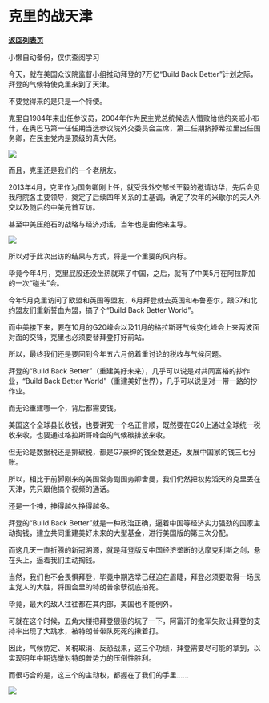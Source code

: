 # 克里的战天津

[**返回列表页**](/gzh/政事堂2019)

小懒自动备份，仅供查阅学习

今天，就在美国众议院监督小组推动拜登的7万亿“Build Back Better”计划之际，拜登的气候特使克里来到了天津。  

  

不要觉得来的是只是一个特使。

  

克里自1984年来出任参议员，2004年作为民主党总统候选人惜败给他的亲戚小布什，在奥巴马第一任任期当选参议院外交委员会主席，第二任期挤掉希拉里出任国务卿，在民主党内是顶级的真大佬。

  

![](https://mmbiz.qpic.cn/mmbiz_jpg/rxhS23yu8cN3DUzPIKYibvIMxA7MuD04rQF3YnmoDdUJHWaNNQtjrQqqJ5pGuU817DFibOw3SL9Gt8Exibjo5Q6ZA/640?wx_fmt=jpeg)

  

而且，克里还是我们的一个老朋友。

  

2013年4月，克里作为国务卿刚上任，就受我外交部长王毅的邀请访华，先后会见我府院各主要领导，奠定了后续四年关系的主基调，确定了次年的米歇尔的夫人外交以及随后的中美元首互访。

  

甚至中美压舱石的战略与经济对话，当年也是由他来主导。

  

![](https://mmbiz.qpic.cn/mmbiz_jpg/rxhS23yu8cN3DUzPIKYibvIMxA7MuD04r6YZxdaz4HaE5elId29ErqFFROJdH7Ea8Zk6LqO6CcFlzz5pZRIRtEw/640?wx_fmt=jpeg)

  

所以对于此次出访的结果与方式，将是一个重要的风向标。  

  

毕竟今年4月，克里屁股还没坐热就来了中国，之后，就有了中美5月在阿拉斯加的一次“碰头”会。  

  

今年5月克里访问了欧盟和英国等盟友，6月拜登就去英国和布鲁塞尔，跟G7和北约盟友们重新誓血为盟，搞了个“Build Back Better World”。

  

而中美接下来，要在10月的G20峰会以及11月的格拉斯哥气候变化峰会上来两波面对面的交锋，克里也必须要替拜登打好前站。

  

所以，最终我们还是要回到今年五六月份着重讨论的税收与气候问题。  

  

拜登的“Build Back Better”（重建美好未来），几乎可以说是对共同富裕的抄作业，“Build Back Better
World”（重建美好世界），几乎可以说是对一带一路的抄作业。

  

而无论重建哪一个，背后都需要钱。

  

美国这个全球县长收钱，也要讲究一个名正言顺，既然要在G20上通过全球统一税收来收，也要通过格拉斯哥峰会的气候碳排放来收。

  

但无论是数据税还是排碳税，都是G7豪绅的钱全数退还，发展中国家的钱三七分账。

  

所以，相比于前脚刚来的美国常务副国务卿舍曼，我们仍然把权势滔天的克里丢在天津，先只跟他搞个视频的通话。

  

还是一个抻，抻得越久挣得越多。

  

拜登的“Build Back Better”就是一种政治正确，逼着中国等经济实力强劲的国家主动掏钱，建立共同重建美好未来的大型基金，进行美国版的第三次分配。

  

而这几天一直折腾的新冠溯源，就是拜登版反中国经济垄断的达摩克利斯之剑，悬在头上，逼着我们主动掏钱。  

  

当然，我们也不会畏惧拜登，毕竟中期选举已经迫在眉睫，拜登必须要取得一场民主党人的大胜，将国会里的特朗普余孽彻底拍死。

  

毕竟，最大的敌人往往都在其内部，美国也不能例外。

  

可就在这个时候，五角大楼把拜登狠狠的坑了一下，阿富汗的撤军失败让拜登的支持率出现了大跳水，被特朗普带队死死的揪着打。  

  

因此，气候协定、关税取消、反恐战果，这三个功绩，拜登需要尽可能的拿到，以实现明年中期选举对特朗普势力的压倒性胜利。

  

而很巧合的是，这三个的主动权，都握在了我们的手里......

  

![](https://mmbiz.qpic.cn/mmbiz_jpg/rxhS23yu8cN3DUzPIKYibvIMxA7MuD04rallBnTGapNhFImkXa7PoiaicdtPnYZg1BgYsiaI1nDqefMU7OebIbbNGQ/640?wx_fmt=jpeg)

  

